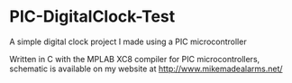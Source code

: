 # PIC-DigitalClock-Test
A simple digital clock project I made using a PIC microcontroller

Written in C with the MPLAB XC8 compiler for PIC microcontrollers, schematic is available on my website at http://www.mikemadealarms.net/
